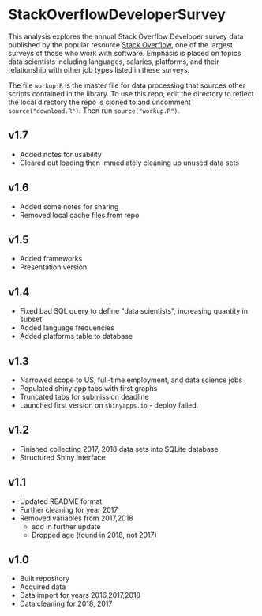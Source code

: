 # StackOverflowDeveloperSurvey
This analysis explores the annual Stack Overflow Developer survey data published by the popular resource [Stack Overflow](https://insights.stackoverflow.com/survey/?utm_source=so-owned&utm_medium=blog&utm_campaign=dev-survey-2019&utm_content=launch-blog), one of the largest surveys of those who work with software. Emphasis is placed on topics data scientists including languages, salaries, platforms, and their relationship with other job types listed in these surveys. 

The file `workup.R` is the master file for data processing that sources other scripts contained in the library. To use this repo, edit the directory to reflect the local directory the repo is cloned to and uncomment `source("download.R")`. Then run `source("workup.R")`.

## v1.7
  * Added notes for usability
  * Cleared out loading then immediately cleaning up unused data sets


## v1.6
  * Added some notes for sharing
  * Removed local cache files from repo

## v1.5
  * Added frameworks
  * Presentation version

## v1.4
  * Fixed bad SQL query to define "data scientists", increasing quantity in subset
  * Added language frequencies
  * Added platforms table to database

## v1.3
  * Narrowed scope to US, full-time employment, and data science jobs
  * Populated shiny app tabs with first graphs
  * Truncated tabs for submission deadline
  * Launched first version on `shinyapps.io` - deploy failed. 

## v1.2
  * Finished collecting 2017, 2018 data sets into SQLite database
  * Structured Shiny interface

## v1.1
  * Updated README format
  * Further cleaning for year 2017
  * Removed variables from 2017,2018
    + add in further update
    + Dropped age (found in 2018, not 2017)

## v1.0
  * Built repository
  * Acquired data
  * Data import for years 2016,2017,2018
  * Data cleaning for 2018, 2017

